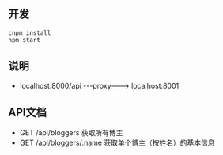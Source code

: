 
## 开发
```
cnpm install
npm start
```
## 说明
- localhost:8000/api ---proxy---> localhost:8001


## API文档

- GET /api/bloggers 获取所有博主
- GET /api/bloggers/:name 获取单个博主（按姓名）的基本信息